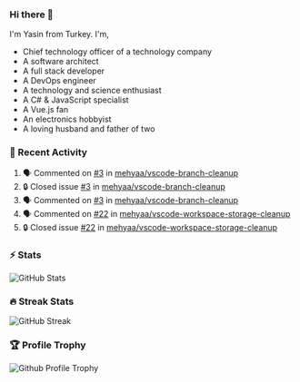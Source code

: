 ### Hi there 👋
I'm Yasin from Turkey. I'm,

* Chief technology officer of a technology company
* A software architect
* A full stack developer
* A DevOps engineer
* A technology and science enthusiast
* A C# & JavaScript specialist
* A Vue.js fan
* An electronics hobbyist
* A loving husband and father of two

### 🧾 Recent Activity
<!--START_SECTION:activity-->
1. 🗣 Commented on [#3](https://github.com/mehyaa/vscode-branch-cleanup/issues/3#issuecomment-2574992529) in [mehyaa/vscode-branch-cleanup](https://github.com/mehyaa/vscode-branch-cleanup)
2. 🔒 Closed issue [#3](https://github.com/mehyaa/vscode-branch-cleanup/issues/3) in [mehyaa/vscode-branch-cleanup](https://github.com/mehyaa/vscode-branch-cleanup)
3. 🗣 Commented on [#3](https://github.com/mehyaa/vscode-branch-cleanup/issues/3#issuecomment-2573837077) in [mehyaa/vscode-branch-cleanup](https://github.com/mehyaa/vscode-branch-cleanup)
4. 🗣 Commented on [#22](https://github.com/mehyaa/vscode-workspace-storage-cleanup/issues/22#issuecomment-2569710822) in [mehyaa/vscode-workspace-storage-cleanup](https://github.com/mehyaa/vscode-workspace-storage-cleanup)
5. 🔒 Closed issue [#22](https://github.com/mehyaa/vscode-workspace-storage-cleanup/issues/22) in [mehyaa/vscode-workspace-storage-cleanup](https://github.com/mehyaa/vscode-workspace-storage-cleanup)
<!--END_SECTION:activity-->

### ⚡ Stats
![GitHub Stats][stats]

### 🔥 Streak Stats
![GitHub Streak][streak]

### 🏆 Profile Trophy
![Github Profile Trophy][trophy]

[website]: https://mehyaa.github.io
[profile]: https://github.com/mehyaa
[stats]: https://github-readme-stats.vercel.app/api?username=mehyaa&show_icons=true&count_private=true&theme=vue
[streak]: https://github-readme-streak-stats.herokuapp.com?user=mehyaa&theme=vue&hide_border=true&date_format=j%20M%5B%20Y%5D&background=transparent
[trophy]: https://github-profile-trophy.vercel.app/?username=mehyaa&theme=vue&no-frame=true&column=3&margin-w=16&margin-h=16


<!--
**mehyaa/mehyaa** is a ✨ _special_ ✨ repository because its `README.md` (this file) appears on your GitHub profile.

Here are some ideas to get you started:

- 🔭 I’m currently working on ...
- 🌱 I’m currently learning ...
- 👯 I’m looking to collaborate on ...
- 🤔 I’m looking for help with ...
- 💬 Ask me about ...
- 📫 How to reach me: ...
- 😄 Pronouns: ...
- ⚡ Fun fact: ...
-->
